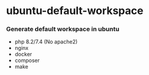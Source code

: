 # ubuntu-default-workspace
### Generate default workspace in ubuntu

* php 8.2/7.4 (No apache2)
* nginx
* docker
* composer
* make
